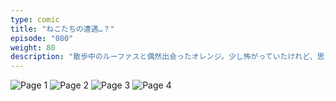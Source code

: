 ```yaml
---
type: comic
title: "ねこたちの遭遇…？"
episode: "080"
weight: 80
description: "散歩中のルーファスと偶然出会ったオレンジ。少し怖がっていたけれど、思いがけずおやつをもらい、すっかりご機嫌に… 😊"
---
```


![Page 1](cut-1.jpg)
![Page 2](cut-2.jpg)
![Page 3](cut-3.jpg)
![Page 4](cut-4.jpg)
